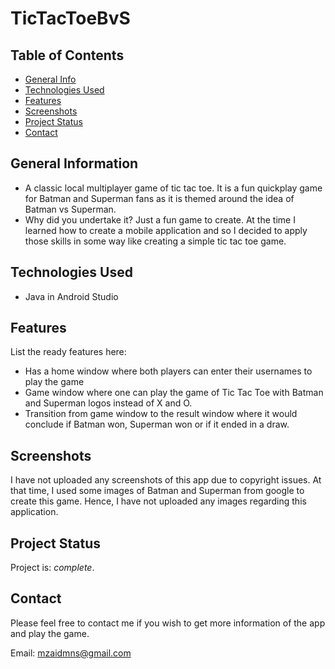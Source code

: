 # TicTacToeBvS

## Table of Contents
* [General Info](#general-information)
* [Technologies Used](#technologies-used)
* [Features](#features)
* [Screenshots](#screenshots)
* [Project Status](#project-status)
* [Contact](#contact)
<!-- * [License](#license) -->


## General Information
- A classic local multiplayer game of tic tac toe. It is a fun quickplay game for Batman and Superman fans as it is themed around the idea of Batman vs Superman.
- Why did you undertake it? Just a fun game to create. At the time I learned how to
create a mobile application and so I decided to apply those skills in some way like
creating a simple tic tac toe game.

<!-- You don't have to answer all the questions - just the ones relevant to your project. -->


## Technologies Used
- Java in Android Studio



## Features
List the ready features here:
- Has a home window where both players can enter their usernames to play the game
- Game window where one can play the game of Tic Tac Toe with Batman and Superman logos instead of X and O.
- Transition from game window to the result window where it would conclude if Batman won, Superman won or if it ended in a draw.


## Screenshots
I have not uploaded any screenshots of this app due to copyright issues. At that time, I used some images of Batman and Superman from google to create this game. Hence, I have not uploaded any images regarding this application.
<!-- If you have screenshots you'd like to share, include them here. -->






## Project Status
Project is: _complete_. 






## Contact
Please feel free to contact me if you wish to get more information of the app and play the game.

Email: mzaidmns@gmail.com


<!-- Optional -->
<!-- ## License -->
<!-- This project is open source and available under the [... License](). -->

<!-- You don't have to include all sections - just the one's relevant to your project -->
